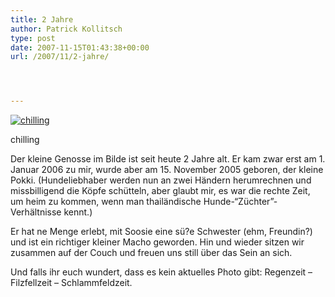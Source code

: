 ```yaml
---
title: 2 Jahre
author: Patrick Kollitsch
type: post
date: 2007-11-15T01:43:38+00:00
url: /2007/11/2-jahre/




---
```

<div class="flickr">
  <a href="http://www.flickr.com/photos/schreibblogade/96202616/" title="chilling"><img src="//farm1.static.flickr.com/41/96202616_6cdc22a397.jpg" alt="chilling" /></a></p> 
  
  <p>
    chilling
  </p>
</div>

Der kleine Genosse im Bilde ist seit heute 2 Jahre alt. Er kam zwar erst am 1. Januar 2006 zu mir, wurde aber am 15. November 2005 geboren, der kleine Pokki. (Hundeliebhaber werden nun an zwei Händern herumrechnen und missbilligend die Köpfe schütteln, aber glaubt mir, es war die rechte Zeit, um heim zu kommen, wenn man thailändische Hunde-&#8220;Züchter&#8221;-Verhältnisse kennt.)

Er hat ne Menge erlebt, mit Soosie eine sü?e Schwester (ehm, Freundin?) und ist ein richtiger kleiner Macho geworden. Hin und wieder sitzen wir zusammen auf der Couch und freuen uns still über das Sein an sich. 

Und falls ihr euch wundert, dass es kein aktuelles Photo gibt: Regenzeit &#8211; Filzfellzeit &#8211; Schlammfeldzeit.